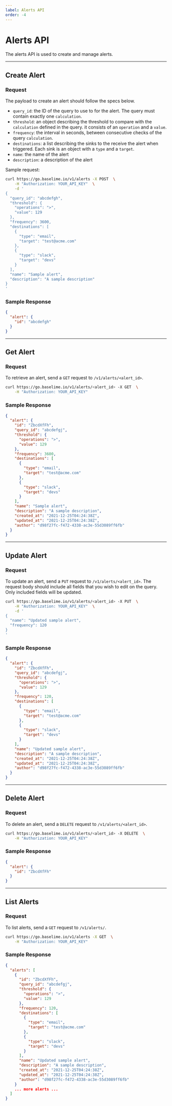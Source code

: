 ```yaml
---
label: Alerts API
order: -4
---
```


# Alerts API

The alerts API is used to create and manage alerts.

---

## Create Alert

### Request

The payload to create an alert should follow the specs below.

- `query_id`: the ID of the query to use to for the alert. The query must contain exactly one `calculation`. 
- `threshold`: an object describing the threshold to compare with the `calculation` defined in the query. it consists of an `operation` and a `value`.
- `frequency`: the interval in seconds, between consecutive checks of the query `calculation`.
- `destinations`: a list describing the sinks to the receive the alert when triggered. Each sink is an object with a `type` and a `target`.
- `name`: the name of the alert
- `description`: a description of the alert

Sample request:

```bash
curl https://go.baselime.io/v1/alerts -X POST  \
    -H "Authorization: YOUR_API_KEY"  \
    -d '
{
  "query_id": "abcdefgh",
  "threshold": {
    "operations": ">",
    "value": 129
  },
  "frequency": 3600,
  "destinations": [
    {
      "type": "email",
      "target": "test@acme.com"
    },
    {
      "type": "slack",
      "target": "devs"
    }
  ],
  "name": "Sample alert",
  "description": "A sample description"
}
'
```

### Sample Response

```json
{
  "alert": {
    "id": "abcdefgh"
  }
}
```

---

## Get Alert

### Request

To retrieve an alert, send a `GET` request to `/v1/alerts/<alert_id>`.

```bash
curl https://go.baselime.io/v1/alerts/<alert_id> -X GET  \
    -H "Authorization: YOUR_API_KEY"
```

### Sample Response

```json
{
  "alert": {
    "id": "ZbcdXfFh",
    "query_id": "abcdefgj",
    "threshold": {
      "operations": ">",
      "value": 129
    },
    "frequency": 3600,
    "destinations": [
      {
        "type": "email",
        "target": "test@acme.com"
      },
      {
        "type": "slack",
        "target": "devs"
      }
    ],
    "name": "Sample alert",
    "description": "A sample description",
    "created_at": "2021-12-25T04:24:38Z",
    "updated_at": "2021-12-25T04:24:38Z",
    "author": "d98f27fc-f472-4338-ac3e-55d3089ff6fb"
  }
}
```

---

## Update Alert

### Request

To update an alert, send a `PUT` request to `/v1/alerts/<alert_id>`. The request body should include all fields that you wish to edit on the query. Only included fields will be updated.

```bash
curl https://go.baselime.io/v1/alerts/<alert_id> -X PUT  \
    -H "Authorization: YOUR_API_KEY"  \
    -d '
{
  "name": "Updated sample alert",
  "frequency": 120
}
'
```

### Sample Response

```json
{
  "alert": {
    "id": "ZbcdXfFh",
    "query_id": "abcdefgj",
    "threshold": {
      "operations": ">",
      "value": 129
    },
    "frequency": 120,
    "destinations": [
      {
        "type": "email",
        "target": "test@acme.com"
      },
      {
        "type": "slack",
        "target": "devs"
      }
    ],
    "name": "Updated sample alert",
    "description": "A sample description",
    "created_at": "2021-12-25T04:24:38Z",
    "updated_at": "2021-12-25T04:24:38Z",
    "author": "d98f27fc-f472-4338-ac3e-55d3089ff6fb"
  }
}
```

---

## Delete Alert

### Request

To delete an alert, send a `DELETE` request to `/v1/alerts/<alert_id>`.

```bash
curl https://go.baselime.io/v1/alerts/<alert_id> -X DELETE  \
    -H "Authorization: YOUR_API_KEY"
```

### Sample Response

```json
{
  "alert": {
    "id": "ZbcdXfFh"
  }
}
```

---

## List Alerts

### Request

To list alerts, send a `GET` request to `/v1/alerts/`.

```bash
curl https://go.baselime.io/v1/alerts -X GET  \
    -H "Authorization: YOUR_API_KEY"
```

### Sample Response

```json
{
  "alerts": [
    {
      "id": "ZbcdXfFh",
      "query_id": "abcdefgj",
      "threshold": {
        "operations": ">",
        "value": 129
      },
      "frequency": 120,
      "destinations": [
        {
          "type": "email",
          "target": "test@acme.com"
        },
        {
          "type": "slack",
          "target": "devs"
        }
      ],
      "name": "Updated sample alert",
      "description": "A sample description",
      "created_at": "2021-12-25T04:24:38Z",
      "updated_at": "2021-12-25T04:24:38Z",
      "author": "d98f27fc-f472-4338-ac3e-55d3089ff6fb"
    }
    ... more alerts ...
  ]
}
```

